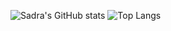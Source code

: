 ![Sadra's GitHub stats](https://github-readme-stats.vercel.app/api?username=SadraHamrahi&show_icons=true&theme=dark)
![Top Langs](https://github-readme-stats.vercel.app/api/top-langs/?username=SadraHamrahi&theme=dark&layout=compact&hide_title=true&exclude_repo=Jupiter-OS&hide=Assembly)
